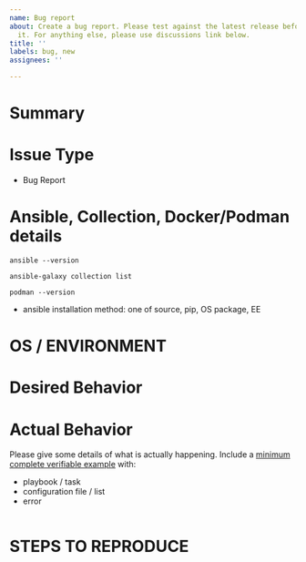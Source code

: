 ```yaml
---
name: Bug report
about: Create a bug report. Please test against the latest release before submitting
  it. For anything else, please use discussions link below.
title: ''
labels: bug, new
assignees: ''

---
```


<!--- Verify first that your issue is not already reported on GitHub -->
<!--- Also test if the latest release are affected -->

# Summary

<!--- Explain the problem briefly below -->

# Issue Type

- Bug Report

# Ansible, Collection, Docker/Podman details

<!--- Paste verbatim output between triple backticks -->

```console (paste below)
ansible --version

ansible-galaxy collection list

podman --version

```

- ansible installation method: one of source, pip, OS package, EE

# OS / ENVIRONMENT

<!--- Provide all relevant information below, e.g. target OS versions, network device firmware, etc. -->

# Desired Behavior

<!--- Describe what you expected to happen when running the steps above -->

# Actual Behavior

<!--- Describe what actually happened. If possible run with extra verbosity (-vvvv) -->

Please give some details of what is actually happening.
Include a [minimum complete verifiable example] with:

- playbook / task
- configuration file / list
- error

<!--- Paste verbatim command output between triple backticks -->

```console (error)

```

# STEPS TO REPRODUCE

<!--- Describe exactly how to reproduce the problem, using a minimal test-case -->

<!--- Paste example playbooks or commands between triple backticks below -->

```yaml (playbook/task)

```

```yaml (config/list/array/variables)

```

<!--- HINT: You can paste gist.github.com links for larger files -->

[minimum complete verifiable example]: http://stackoverflow.com/help/mcve
